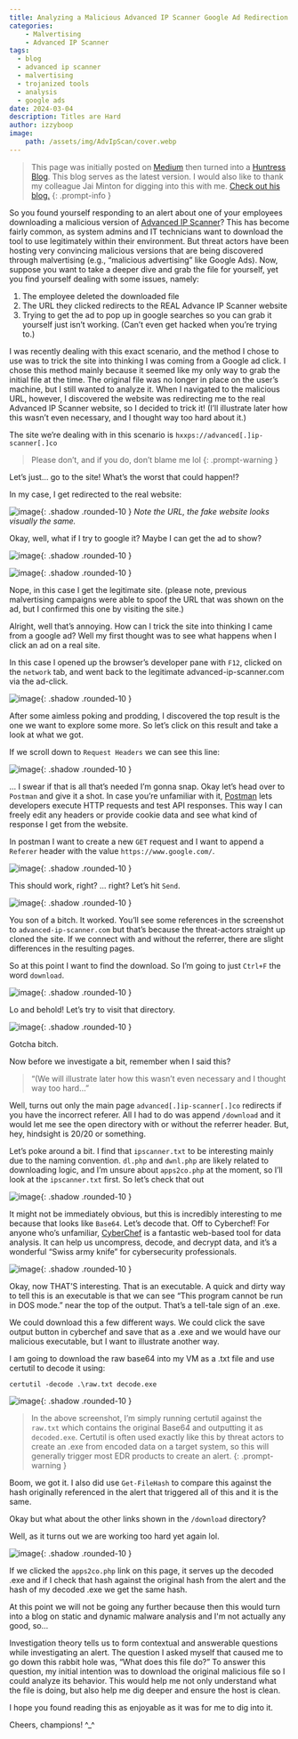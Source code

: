 ```yaml
---
title: Analyzing a Malicious Advanced IP Scanner Google Ad Redirection
categories: 
    - Malvertising
    - Advanced IP Scanner
tags:
  - blog
  - advanced ip scanner
  - malvertising
  - trojanized tools
  - analysis
  - google ads
date: 2024-03-04
description: Titles are Hard
author: izzyboop
image:
    path: /assets/img/AdvIpScan/cover.webp
---
```

>This page was initially posted on [Medium](https://medium.com/@izzyboop/analyzing-a-malicious-advance-ip-scanner-google-ad-redirection-124d7c9a0d87) then turned into a [Huntress Blog](https://www.huntress.com/blog/analyzing-a-malicious-advanced-ip-scanner-google-ad-redirection). This blog serves as the latest version. I would also like to thank my colleague Jai Minton for digging into this with me. [Check out his blog.](https://www.jaiminton.com/)
{: .prompt-info }

So you found yourself responding to an alert about one of your employees downloading a malicious version of [Advanced IP Scanner](https://www.advanced-ip-scanner.com/)? This has become fairly common, as system admins and IT technicians want to download the tool to use legitimately within their environment. But threat actors have been hosting very convincing malicious versions that are being discovered through malvertising (e.g., “malicious advertising” like Google Ads). Now, suppose you want to take a deeper dive and grab the file for yourself, yet you find yourself dealing with some issues, namely:

1. The employee deleted the downloaded file
2. The URL they clicked redirects to the REAL Advance IP Scanner website
3. Trying to get the ad to pop up in google searches so you can grab it yourself just isn’t working. (Can’t even get hacked when you’re trying to.)

I was recently dealing with this exact scenario, and the method I chose to use was to trick the site into thinking I was coming from a Google ad click. I chose this method mainly because it seemed like my only way to grab the initial file at the time. The original file was no longer in place on the user’s machine, but I still wanted to analyze it. When I navigated to the malicious URL, however, I discovered the website was redirecting me to the real Advanced IP Scanner website, so I decided to trick it! (I’ll illustrate later how this wasn’t even necessary, and I thought way too hard about it.)

The site we’re dealing with in this scenario is `hxxps://advanced[.]ip-scanner[.]co` 
> Please don’t, and if you do, don’t blame me lol
{: .prompt-warning }

Let’s just… go to the site! What’s the worst that could happen!?

In my case, I get redirected to the real website:

![image](/assets/img/AdvIpScan/1.webp){: .shadow .rounded-10 }
_Note the URL, the fake website looks visually the same._

Okay, well, what if I try to google it? Maybe I can get the ad to show?

![image](/assets/img/AdvIpScan/2.webp){: .shadow .rounded-10 }

![image](/assets/img/AdvIpScan/3.webp){: .shadow .rounded-10 }

Nope, in this case I get the legitimate site. (please note, previous malvertising campaigns were able to spoof the URL that was shown on the ad, but I confirmed this one by visiting the site.)

Alright, well that’s annoying. How can I trick the site into thinking I came from a google ad? Well my first thought was to see what happens when I click an ad on a real site.

In this case I opened up the browser’s developer pane with `F12`, clicked on the `network` tab, and went back to the legitimate advanced-ip-scanner.com via the ad-click.

![image](/assets/img/AdvIpScan/4.webp){: .shadow .rounded-10 }

After some aimless poking and prodding, I discovered the top result is the one we want to explore some more. So let’s click on this result and take a look at what we got.

If we scroll down to `Request Headers` we can see this line:

![image](/assets/img/AdvIpScan/5.webp){: .shadow .rounded-10 }

… I swear if that is all that’s needed I’m gonna snap. Okay let’s head over to `Postman` and give it a shot. In case you’re unfamiliar with it, [Postman](https://www.postman.com/) lets developers execute HTTP requests and test API responses. This way I can freely edit any headers or provide cookie data and see what kind of response I get from the website.

In postman I want to create a new `GET` request and I want to append a `Referer` header with the value `https://www.google.com/`.

![image](/assets/img/AdvIpScan/6.webp){: .shadow .rounded-10 }

This should work, right? … right? Let’s hit `Send`.

![image](/assets/img/AdvIpScan/7.webp){: .shadow .rounded-10 }

You son of a bitch. It worked. You’ll see some references in the screenshot to `advanced-ip-scanner.com` but that’s because the threat-actors straight up cloned the site. If we connect with and without the referrer, there are slight differences in the resulting pages.

So at this point I want to find the download. So I’m going to just `Ctrl+F` the word `download`.

![image](/assets/img/AdvIpScan/8.webp){: .shadow .rounded-10 }

Lo and behold! Let’s try to visit that directory.

![image](/assets/img/AdvIpScan/9.webp){: .shadow .rounded-10 }

Gotcha bitch.

Now before we investigate a bit, remember when I said this?

> “(We will illustrate later how this wasn’t even necessary and I thought way too hard…”

Well, turns out only the main page `advanced[.]ip-scanner[.]co` redirects if you have the incorrect referer. All I had to do was append `/download` and it would let me see the open directory with or without the referrer header. But, hey, hindsight is 20/20 or something.

Let’s poke around a bit. I find that `ipscanner.txt` to be interesting mainly due to the naming convention. `dl.php` and `dwnl.php` are likely related to downloading logic, and I’m unsure about `apps2co.php` at the moment, so I’ll look at the `ipscanner.txt` first. So let’s check that out

![image](/assets/img/AdvIpScan/10.webp){: .shadow .rounded-10 }

It might not be immediately obvious, but this is incredibly interesting to me because that looks like `Base64`. Let’s decode that. Off to Cyberchef! For anyone who’s unfamiliar, [CyberChef](https://gchq.github.io/CyberChef/) is a fantastic web-based tool for data analysis. It can help us uncompress, decode, and decrypt data, and it’s a wonderful “Swiss army knife” for cybersecurity professionals.

![image](/assets/img/AdvIpScan/11.webp){: .shadow .rounded-10 }

Okay, now THAT’S interesting. That is an executable. A quick and dirty way to tell this is an executable is that we can see “This program cannot be run in DOS mode.” near the top of the output. That’s a tell-tale sign of an .exe. 

We could download this a few different ways. We could click the save output button in cyberchef and save that as a .exe and we would have our malicious executable, but I want to illustrate another way.

I am going to download the raw base64 into my VM as a .txt file and use certutil to decode it using:

```posh
certutil -decode .\raw.txt decode.exe
```

![image](/assets/img/AdvIpScan/12.webp){: .shadow .rounded-10 }

> In the above screenshot, I’m simply running certutil against the `raw.txt` which contains the original Base64 and outputting it as `decoded.exe`. Certutil is often used exactly like this by threat actors to create an .exe from encoded data on a target system, so this will generally trigger most EDR products to create an alert. 
{: .prompt-warning }

Boom, we got it. I also did use `Get-FileHash` to compare this against the hash originally referenced in the alert that triggered all of this and it is the same.

Okay but what about the other links shown in the `/download` directory?

Well, as it turns out we are working too hard yet again lol.

![image](/assets/img/AdvIpScan/13.webp){: .shadow .rounded-10 }

If we clicked the `apps2co.php` link on this page, it serves up the decoded .exe and if I check that hash against the original hash from the alert and the hash of my decoded .exe we get the same hash.

At this point we will not be going any further because then this would turn into a blog on static and dynamic malware analysis and I'm not actually any good, so...

Investigation theory tells us to form contextual and answerable questions while investigating an alert. The question I asked myself that caused me to go down this rabbit hole was, “What does this file do?” To answer this question, my initial intention was to download the original malicious file so I could analyze its behavior. This would help me not only understand what the file is doing, but also help me dig deeper and ensure the host is clean. 

I hope you found reading this as enjoyable as it was for me to dig into it.

Cheers, champions! ^_^